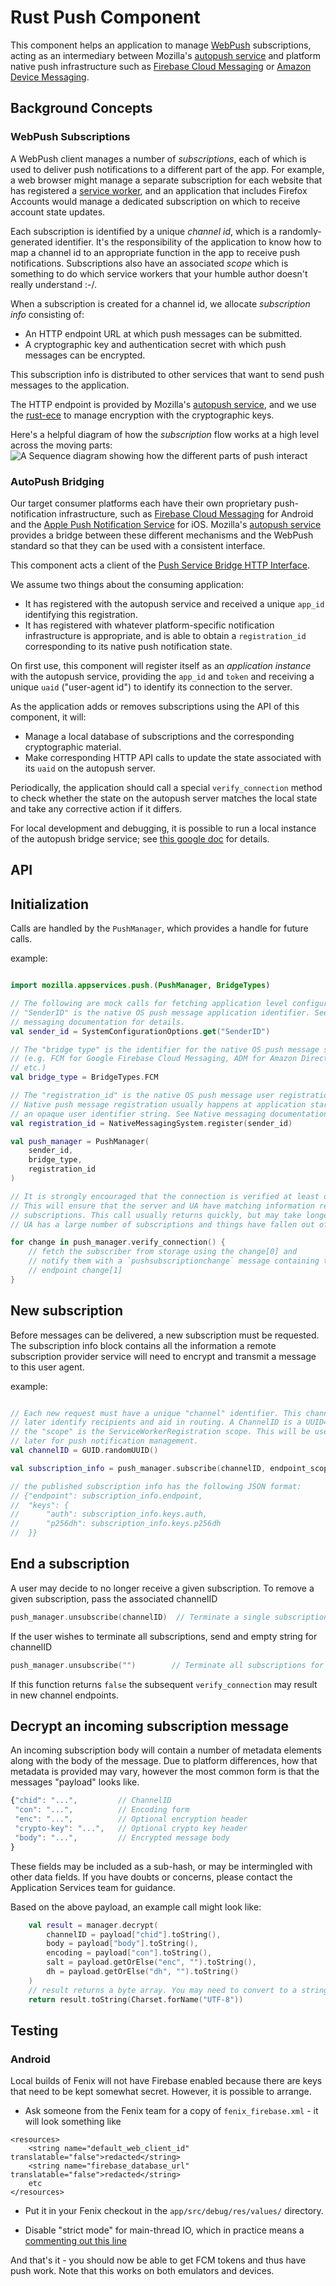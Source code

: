 # Rust Push Component

This component helps an application to manage [WebPush](https://developer.mozilla.org/en-US/docs/Web/API/Push_API) subscriptions,
acting as an intermediary between Mozilla's [autopush service](https://autopush.readthedocs.io/en/latest/)
and platform native push infrastructure such as [Firebase Cloud Messaging](https://firebase.google.com/docs/cloud-messaging) or [Amazon Device Messaging](https://developer.amazon.com/docs/adm/overview.html).

## Background Concepts

### WebPush Subscriptions

A WebPush client manages a number of *subscriptions*, each of which is used to deliver push
notifications to a different part of the app. For example, a web browser might manage a separate
subscription for each website that has registered a [service worker](https://developer.mozilla.org/en-US/docs/Web/API/Service_Worker_API), and an application that includes Firefox Accounts would manage
a dedicated subscription on which to receive account state updates.

Each subscription is identified by a unique *channel id*, which is a randomly-generated identifier.
It's the responsibility of the application to know how to map a channel id to an appropriate function
in the app to receive push notifications. Subscriptions also have an associated *scope* which is something
to do which service workers that your humble author doesn't really understand :-/.

When a subscription is created for a channel id, we allocate *subscription info* consisting of:

* An HTTP endpoint URL at which push messages can be submitted.
* A cryptographic key and authentication secret with which push messages can be encrypted.

This subscription info is distributed to other services that want to send push messages to
the application.

The HTTP endpoint is provided by Mozilla's [autopush service](https://autopush.readthedocs.io/en/latest/),
and we use the [rust-ece](https://github.com/mozilla/rust-ece) to manage encryption with the cryptographic keys.

Here's a helpful diagram of how the *subscription* flow works at a high level across the moving parts:
![A Sequence diagram showing how the different parts of push interact](../../docs/diagrams/Push-Component-Subscription-flow.png "Sequence diagram")

### AutoPush Bridging

Our target consumer platforms each have their own proprietary push-notification infrastructure,
such as [Firebase Cloud Messaging](https://firebase.google.com/docs/cloud-messaging) for Android
and the [Apple Push Notification Service](https://developer.apple.com/notifications/) for iOS.
Mozilla's [autopush service](https://autopush.readthedocs.io/en/latest/) provides a bridge between
these different mechanisms and the WebPush standard so that they can be used with a consistent
interface.

This component acts a client of the [Push Service Bridge HTTP Interface](https://autopush.readthedocs.io/en/latest/http.html#push-service-bridge-http-interface).

We assume two things about the consuming application:
* It has registered with the autopush service and received a unique `app_id` identifying this registration.
* It has registered with whatever platform-specific notification infrastructure is appropriate, and is
  able to obtain a `registration_id` corresponding to its native push notification state.

On first use, this component will register itself as an *application instance* with the autopush service, providing the `app_id` and `token` and receiving a unique `uaid` ("user-agent id") to identify its
connection to the server.

As the application adds or removes subscriptions using the API of this component, it will:
* Manage a local database of subscriptions and the corresponding cryptographic material.
* Make corresponding HTTP API calls to update the state associated with its `uaid` on the autopush server.

Periodically, the application should call a special `verify_connection` method to check whether
the state on the autopush server matches the local state and take any corrective action if it
differs.

For local development and debugging, it is possible to run a local instance of the autopush
bridge service; see [this google doc](https://docs.google.com/document/d/18L_g2hIj_1mncF978A_SHXN4udDQLut5P_ZHYZEwGP8) for details.

## API

## Initialization

Calls are handled by the `PushManager`, which provides a handle for future calls.

example:
```kotlin

import mozilla.appservices.push.(PushManager, BridgeTypes)

// The following are mock calls for fetching application level configuration options.
// "SenderID" is the native OS push message application identifier. See Native
// messaging documentation for details.
val sender_id = SystemConfigurationOptions.get("SenderID")

// The "bridge type" is the identifier for the native OS push message system.
// (e.g. FCM for Google Firebase Cloud Messaging, ADM for Amazon Direct Messaging,
// etc.)
val bridge_type = BridgeTypes.FCM

// The "registration_id" is the native OS push message user registration number.
// Native push message registration usually happens at application start, and returns
// an opaque user identifier string. See Native messaging documentation for details.
val registration_id = NativeMessagingSystem.register(sender_id)

val push_manager = PushManager(
    sender_id,
    bridge_type,
    registration_id
)

// It is strongly encouraged that the connection is verified at least once a day.
// This will ensure that the server and UA have matching information regarding
// subscriptions. This call usually returns quickly, but may take longer if the
// UA has a large number of subscriptions and things have fallen out of sync.

for change in push_manager.verify_connection() {
    // fetch the subscriber from storage using the change[0] and
    // notify them with a `pushsubscriptionchange` message containing the new
    // endpoint change[1]
}

```

## New subscription

Before messages can be delivered, a new subscription must be requested. The subscription info block contains all the information a remote subscription provider service will need to encrypt and transmit a message to this user agent.

example:
```kotlin

// Each new request must have a unique "channel" identifier. This channel helps
// later identify recipients and aid in routing. A ChannelID is a UUID4 value.
// the "scope" is the ServiceWorkerRegistration scope. This will be used
// later for push notification management.
val channelID = GUID.randomUUID()

val subscription_info = push_manager.subscribe(channelID, endpoint_scope)

// the published subscription info has the following JSON format:
// {"endpoint": subscription_info.endpoint,
//  "keys": {
//      "auth": subscription_info.keys.auth,
//      "p256dh": subscription_info.keys.p256dh
//  }}
```

## End a subscription

A user may decide to no longer receive a given subscription. To remove a given subscription, pass the associated channelID

```kotlin
push_manager.unsubscribe(channelID)  // Terminate a single subscription
```

If the user wishes to terminate all subscriptions, send and empty string for channelID

```kotlin
push_manager.unsubscribe("")        // Terminate all subscriptions for a user
```

If this function returns `false` the subsequent `verify_connection` may result in new channel endpoints.

## Decrypt an incoming subscription message

An incoming subscription body will contain a number of metadata elements along with the body of the message. Due to platform differences, how that metadata is provided may vary, however the most common form is that the messages "payload" looks like.

```javascript
{"chid": "...",         // ChannelID
 "con": "...",          // Encoding form
 "enc": "...",          // Optional encryption header
 "crypto-key": "...",   // Optional crypto key header
 "body": "...",         // Encrypted message body
}
```
These fields may be included as a sub-hash, or may be intermingled with other data fields. If you have doubts or concerns, please contact the Application Services team for guidance.

Based on the above payload, an example call might look like:

```kotlin
    val result = manager.decrypt(
        channelID = payload["chid"].toString(),
        body = payload["body"].toString(),
        encoding = payload["con"].toString(),
        salt = payload.getOrElse("enc", "").toString(),
        dh = payload.getOrElse("dh", "").toString()
    )
    // result returns a byte array. You may need to convert to a string
    return result.toString(Charset.forName("UTF-8"))
```

## Testing
### Android

Local builds of Fenix will not have Firebase enabled because there are keys that need to be
kept somewhat secret. However, it is possible to arrange.

* Ask someone from the Fenix team for a copy of `fenix_firebase.xml` - it will look something
  like

```
<resources>
    <string name="default_web_client_id" translatable="false">redacted</string>
    <string name="firebase_database_url" translatable="false">redacted</string>
    etc
</resources>

```

* Put it in your Fenix checkout in the `app/src/debug/res/values/` directory.

* Disable "strict mode" for main-thread IO, which in practice means a
  [commenting out this line](https://github.com/mozilla-mobile/fenix/blob/b9b1e984b5eb338aa61c2ebfa331eafa8cfac09b/app/src/main/java/org/mozilla/fenix/FenixApplication.kt#L172)

And that's it - you should now be able to get FCM tokens and thus have push work. Note that this
works on both emulators and devices.
